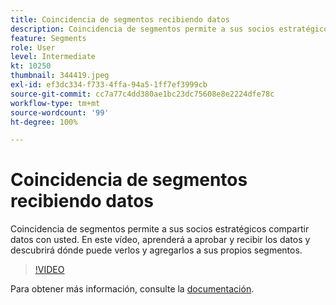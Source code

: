 ```yaml
---
title: Coincidencia de segmentos recibiendo datos
description: Coincidencia de segmentos permite a sus socios estratégicos compartir datos con usted. En este vídeo, aprenderá a aprobar y recibir los datos y descubrirá dónde puede verlos y agregarlos a sus propios segmentos.
feature: Segments
role: User
level: Intermediate
kt: 10250
thumbnail: 344419.jpeg
exl-id: ef3dc334-f733-4ffa-94a5-1ff7ef3999cb
source-git-commit: cc7a77c4dd380ae1bc23dc75608e8e2224dfe78c
workflow-type: tm+mt
source-wordcount: '99'
ht-degree: 100%

---
```


# Coincidencia de segmentos recibiendo datos

Coincidencia de segmentos permite a sus socios estratégicos compartir datos con usted. En este vídeo, aprenderá a aprobar y recibir los datos y descubrirá dónde puede verlos y agregarlos a sus propios segmentos.

>[!VIDEO](https://video.tv.adobe.com/v/344419/?quality=12&learn=on)

Para obtener más información, consulte la [documentación](https://experienceleague.adobe.com/docs/experience-platform/segmentation/ui/segment-match/overview.html?lang=es).
